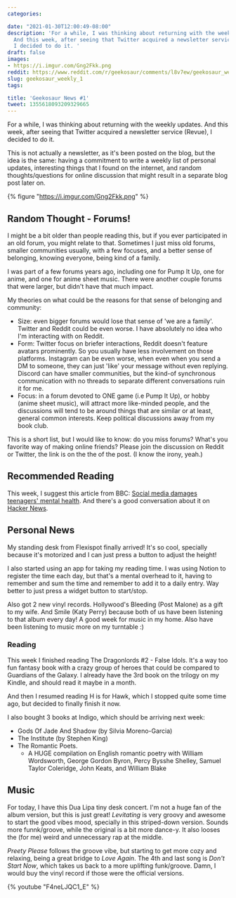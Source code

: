 ```yaml
---
categories:

date: "2021-01-30T12:00:49-08:00"
description: 'For a while, I was thinking about returning with the weekly updates.
  And this week, after seeing that Twitter acquired a newsletter service (Revue),
  I decided to do it. '
draft: false
images:
- https://i.imgur.com/Gng2Fkk.png
reddit: https://www.reddit.com/r/geekosaur/comments/l8v7ew/geekosaur_weekly_1_geekosaur/
slug: geekosaur_weekly_1
tags:

title: 'Geekosaur News #1'
tweet: 1355618093209329665
---
```


For a while, I was thinking about returning with the weekly updates. And this week, after seeing that Twitter acquired a newsletter service (Revue), I decided to do it. 

This is not actually a newsletter, as it's been posted on the blog, but the idea is the same: having a commitment to write a weekly list of personal updates, interesting things that I found on the internet, and random thoughts/questions for online discussion that might result in a separate blog post later on.

{% figure "https://i.imgur.com/Gng2Fkk.png" %}

<!--more-->

## Random Thought - Forums!

I might be a bit older than people reading this, but if you ever participated in an old forum, you might relate to that. Sometimes I just miss old forums, smaller communities usually, with a few focuses, and a better sense of belonging, knowing everyone, being kind of a family.

I was part of a few forums years ago, including one for Pump It Up, one for anime, and one for anime sheet music. There were another couple forums that were larger, but didn't have that much impact.

My theories on what could be the reasons for that sense of belonging and community:

- Size: even bigger forums would lose that sense of 'we are a family'. Twitter and Reddit could be even worse. I have absolutely no idea who I'm interacting with on Reddit.
- Form: Twitter focus on briefer interactions, Reddit doesn't feature avatars prominently. So you usually have less involvement on those platforms. Instagram can be even worse, when even when you send a DM to someone, they can just 'like' your message without even replying. Discord can have smaller communities, but the kind-of synchronous communication with no threads to separate different conversations ruin it for me.
- Focus: in a forum devoted to ONE game (i.e Pump It Up), or hobby (anime sheet music), will attract more like-minded people, and the discussions will tend to be around things that are similar or at least, general common interests. Keep political discussions away from my book club.

This is a short list, but I would like to know: do you miss forums? What's you favorite way of making online friends? Please join the discussion on Reddit or Twitter, the link is on the the of the post. (I know the irony, yeah.)

## Recommended Reading

This week, I suggest this article from BBC: [Social media damages teenagers' mental health](https://www.bbc.com/news/technology-55826238). And there's a good conversation about it on [Hacker News](https://news.ycombinator.com/item?id=25928310).

## Personal News

My standing desk from Flexispot finally arrived! It's so cool, specially because it's motorized and  I can just press a button to adjust the height!

I also started using an app for taking my reading time. I was using Notion to register the time each day, but that's a mental overhead to it, having to remember and sum the time and remember to add it to a daily entry. Way better to just press a widget button to start/stop.

Also got 2 new vinyl records. Hollywood's Bleeding (Post Malone) as a gift to my wife. And Smile (Katy Perry) because both of us have been listening to that album every day! A good week for music in my home. Also have been listening to music more on my turntable :) 

### Reading

This week I finished reading The Dragonlords #2 - False Idols. It's a way too fun fantasy book with a crazy group of heroes that could be compared to Guardians of the Galaxy. I already have the 3rd book on the trilogy on my Kindle, and should read it maybe in a month.

And then I resumed reading H is for Hawk, which I stopped quite some time ago, but decided to finally finish it now.

I also bought 3 books at Indigo, which should be arriving next week:

- Gods Of Jade And Shadow (by Silvia Moreno-Garcia)
- The Institute (by Stephen King)
- The Romantic Poets. 
    - A HUGE compilation on English romantic poetry with William Wordsworth, George Gordon Byron, Percy Bysshe Shelley, Samuel Taylor Coleridge, John Keats, and William Blake

## Music

For today, I have this Dua Lipa tiny desk concert. I'm not a huge fan of the album version, but this is just great! _Levitating_ is very groovy and awesome to start the good vibes mood, specially in this striped-down version. Sounds more funnk/groove, while the original is a bit more dance-y. It also looses the (for me) weird and unnecessary rap at the middle.

_Preety Please_ follows the groove vibe, but starting to get more cozy and relaxing, being a great bridge to _Love Again_. The 4th and last song is _Don't Start Now_, which takes us back to a more uplifting funk/groove. Damn, I would buy the vinyl record if those were the official versions.

{% youtube "F4neLJQC1_E" %}  

</br>

<!-- ## Random

tweet 1353807578879258624" %} -->

<!-- tweet 1354058416721862657 -->
